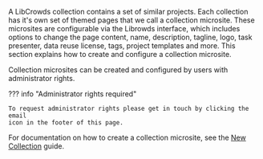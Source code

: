 A LibCrowds collection contains a set of similar projects. Each collection has
it's own set of themed pages that we call a collection microsite. These
microsites are configurable via the Librowds interface, which includes
options to change the page content, name, description, tagline, logo, task
presenter, data reuse license, tags, project templates and more. This
section explains how to create and configure a collection microsite.

Collection microsites can be created and configured by users with administrator
rights.

??? info "Administrator rights required"

    To request administrator rights please get in touch by clicking the email
    icon in the footer of this page.

For documentation on how to create a collection microsite, see the
[New Collection](/collections/new.md) guide.
